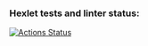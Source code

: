 ### Hexlet tests and linter status:
[![Actions Status](https://github.com/aevdokimov89/devops-for-programmers-project-lvl1/workflows/hexlet-check/badge.svg)](https://github.com/aevdokimov89/devops-for-programmers-project-lvl1/actions)